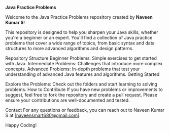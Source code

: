 **Java Practice Problems**

Welcome to the Java Practice Problems repository created by **Naveen Kumar S**!

This repository is designed to help you sharpen your Java skills, whether you're a beginner or an expert.
You'll find a collection of Java practice problems that cover a wide range of topics, from basic syntax and data structures to more advanced algorithms and design patterns.

Repository Structure
Beginner Problems: Simple exercises to get started with Java.
Intermediate Problems: Challenges that introduce more complex concepts.
Advanced Problems: In-depth problems that test your understanding of advanced Java features and algorithms.
Getting Started

Explore the Problems: Check out the folders and start learning to solving problems.
How to Contribute
If you have new problems or improvements to suggest, feel free to fork the repository and create a pull request. Please ensure your contributions are well-documented and tested.



Contact
For any questions or feedback, you can reach out to Naveen Kumar S at [naveensmart680@gmail.com].

Happy Coding!
